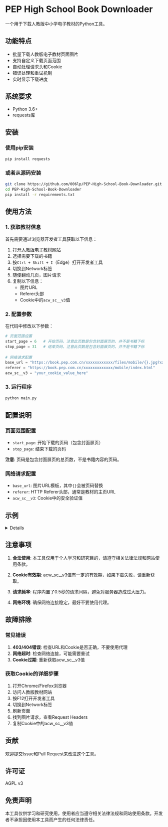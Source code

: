 # PEP High School Book Downloader

一个用于下载人教版中小学电子教材的Python工具。

## 功能特点

- 批量下载人教版电子教材页面图片
- 支持自定义下载页面范围
- 自动处理请求头和Cookie
- 错误处理和重试机制
- 实时显示下载进度

## 系统要求

- Python 3.6+
- requests库

## 安装

### 使用pip安装

```bash
pip install requests
```

### 或者从源码安装

```bash
git clone https://github.com/006lp/PEP-High-School-Book-Downloader.git
cd PEP-High-School-Book-Downloader
pip install -r requirements.txt
```

## 使用方法

### 1. 获取教材信息

首先需要通过浏览器开发者工具获取以下信息：

1. 打开[人教版电子教材网站](https://jc.pep.com.cn/)
2. 选择需要下载的书籍
3. 按`Ctrl + Shift + I`（Edge）打开开发者工具
4. 切换到Network标签
5. 随便翻动几页，图片请求
6. 复制以下信息：
   - 图片URL
   - Referer头部
   - Cookie中的`acw_sc__v3`值

### 2. 配置参数

在代码中修改以下参数：

```python
# 页面范围设置
start_page = 6   # 开始页码，注意此页数是包含封面扉页的，并不是书籍下标
stop_page = 31   # 结束页码，注意此页数是包含封面扉页的，并不是书籍下标

# 网络请求配置
base_url = "https://book.pep.com.cn/xxxxxxxxxxxx/files/mobile/{}.jpg?xxxxxxxxxxxx"
referer = "https://book.pep.com.cn/xxxxxxxxxxxxx/mobile/index.html"
acw_sc__v3 = "your_cookie_value_here"
```

### 3. 运行程序

```bash
python main.py
```

## 配置说明

### 页面范围配置

- `start_page`: 开始下载的页码（包含封面扉页）
- `stop_page`: 结束下载的页码

**注意**: 页码是包含封面扉页的总页数，不是书籍内容的页码。

### 网络请求配置

- `base_url`: 图片URL模板，其中`{}`会被页码替换
- `referer`: HTTP Referer头部，通常是教材的主页URL
- `acw_sc__v3`: Cookie中的安全验证值

## 示例
<details>
以七年级上册数学为例，下载目录页到第一章末：
<center>
<img src="./example1.png">
</center>

> `base_url`将对应第一行的数字替换成`{}`即可
> 
> `start_page`&`stop_page`具体值请自行换算
> <details>
> <summary>例如示例中书下角标第4页实际上是12.jpg</summary>
> <img src="./example2.png">
> </details>

```python
start_page = 6
stop_page = 31
base_url = "https://book.pep.com.cn/1321001101241/files/mobile/{}.jpg?240828095025"
referer = "https://book.pep.com.cn/1321001101241/mobile/index.html"
acw_sc__v3 = "686a0adb9f209e20d77559ecb9d0b5a66355e4c3"
```

### 输出

下载的图片会保存在 `downloaded_images` 文件夹中，文件名格式为：
- `image_06.jpg`
- `image_07.jpg`
- ...

</details>

## 注意事项

1. **合法使用**: 本工具仅用于个人学习和研究目的，请遵守相关法律法规和网站使用条款。

2. **Cookie有效期**: acw_sc__v3值有一定的有效期，如果下载失败，请重新获取。

3. **请求频率**: 程序内置了0.5秒的请求间隔，避免对服务器造成过大压力。

4. **网络环境**: 确保网络连接稳定，最好不要使用代理。

## 故障排除

### 常见错误

1. **403/404错误**: 检查URL和Cookie是否正确，不要使用代理
2. **网络超时**: 检查网络连接，可能需要重试
3. **Cookie过期**: 重新获取acw_sc__v3值

### 获取Cookie的详细步骤

1. 打开Chrome/Firefox浏览器
2. 访问人教版教材网站
3. 按F12打开开发者工具
4. 切换到Network标签
5. 刷新页面
6. 找到图片请求，查看Request Headers
7. 复制Cookie中的acw_sc__v3值

## 贡献

欢迎提交Issue和Pull Request来改进这个工具。

## 许可证

AGPL v3

## 免责声明

本工具仅供学习和研究使用，使用者应当遵守相关法律法规和网站使用条款。开发者不承担因使用本工具而产生的任何法律责任。
